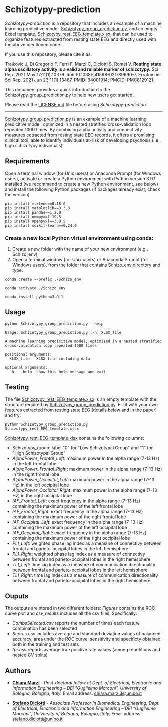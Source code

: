 # Schizotypy-prediction

*Schizotypy-prediction* is a repository that includes an example of a machine learning predicitive model, [Schizotypy\_group\_prediction.py](Schizotypy\_group\_prediction.py),  and an empty Excel template, [Schizotypy\_rest\_EEG\_template.xlsx](Schizotypy\_rest\_EEG\_template.xlsx), that can be used to organize features extracted from resting state EEG and directly used with the above mentioned code.

If you use this repository, please cite it as:

Trajkovic J, Di Gregorio F, Ferri F, Marzi C, Diciotti S, Romei V. **Resting state alpha oscillatory activity is a valid and reliable marker of schizotypy.** Sci Rep. 2021 May 17;11(1):10379. doi: 10.1038/s41598-021-89690-7. Erratum in: Sci Rep. 2021 Jun 23;11(1):13487. PMID: 34001914; PMCID: PMC8129121.

This document provides a quick introduction to the [Schizotypy\_group\_prediction.py](Schizotypy\_group\_prediction.py)  to help new users get started.  

Please read the [LICENSE.md](./LICENSE.md) file before using *Schizotypy-prediction*.

---------

[Schizotypy\_group\_prediction.py](Schizotypy\_group\_prediction.py) is an example of a machine learning predicitive model, optimized in a nested stratified cross-validation loop repeated 1000 times. By combining alpha activity and connectivity measures ectracted from resting state EEG records, it offers a promising clinical tool, able to identify individuals at-risk of developing psychosis (i.e., high schizotypy individuals).


## Requirements

Open a terminal window (for Unix users) or Anaconda Prompt (for Windows users), activate or create a Python environment with Python version 3.9.1 installed (we recommend to create a new Python environment, see below) and install the following Python packages (if packages already exist, check the version)

```
pip install mlxtend==0.18.0
pip install matplotlib==3.3.3
pip install pandas==1.2.0
pip install numpy==1.19.5
pip install openpyxl==3.0.5
pip install scikit-learn==0.24.0
```


### Create a new local Python virtual environment using conda:
1. Create a new folder with the name of your new environment (e.g., Schizo_env)
2. Open a terminal window (for Unix users) or Anaconda Prompt (for Windows users), from the folder that contains Schizo_env directory and type:

```
conda create --prefix ./Schizo_env
```

```
conda activate ./Schizo_env
```

```
conda install python=3.9.1
```


## Usage

```
python Schizotypy_group_prediction.py --help

Usage: Schizotypy_group_prediction.py [-h] XLSX_file

A machine learning predicitive model, optimized in a nested stratified cross-validation loop repeated 1000 times

positional arguments:
  XLSX_file   XLSX file including data

optional arguments:
  -h, --help  show this help message and exit
```

## Testing
The file [Schizotypy\_rest\_EEG\_template.xlsx](Schizotypy\_rest\_EEG\_template.xlsx) is an empty template with the structure required by [Schizotypy\_group\_prediction.py](Schizotypy\_group\_prediction.py). Fill it with your own features extracted from resting state EEG (details below and in the paper) and try:

```
python Schizotypy_group_prediction.py Schizotypy_rest_EEG_template.xlsx
```

[Schizotypy\_rest\_EEG\_template.xlsx](Schizotypy\_rest\_EEG\_template.xlsx) contains the following columns:

* Schizotypy\_group: label "0" for "Low Schizotypal Group" and "1" for "High Schizotypal Group"
* *AlphaPower\_Frontal\_Left*: maximum power in the alpha range (7-13 Hz) in the left frontal lobe
* *AlphaPower\_Frontal\_Right*: maximum power in the alpha range (7-13 Hz) in the right frontal lobe
* *AlphaPower\_Occipital\_Left*: maximum power in the alpha range (7-13 Hz) in the left occipital lobe
* *AlphaPower\_Occipital\_Right*: maximum power in the alpha range (7-13 Hz) in the right occipital lobe
* *IAF\_Frontal\_Left*: exact frequency in the alpha range (7-13 Hz) containing the maximum power of the left frontal lobe
* *IAF\_Frontal\_Right*: exact frequency in the alpha range (7-13 Hz) containing the maximum power of the right frontal lobe
* *IAF\_Occipital\_Left*: exact frequency in the alpha range (7-13 Hz) containing the maximum power of the left occipital lobe
* *IAF\_Occipital\_Right*: exact frequency in the alpha range (7-13 Hz) containing the maximum power of the right occipital lobe
* *PLI\_Left*: weighted phase lag index as a measure of connectivy between frontal and parieto-occipital lobes in the left hemisphere
* *PLI\_Right*: weighted phase lag index as a measure of connectivy between frontal and parieto-occipital lobes in the right hemisphere
* *TLI\_Left*: time lag index as a measure of communication directionality between frontal and parieto-occipital lobes in the left hemisphere
* *TLI\_Right*: time lag index as a measure of communication directionality between frontal and parieto-occipital lobes in the right hemisphere



## Ouputs
The outputs are stored in two different folders: *Figures* contains the ROC curve plot and *csv\_results* includes all the csv files. Specifically:

* *CombsSelected.csv* reports the number of times each feature combination has been selected
* *Scores.csv* includes average and standard deviation values of balanced accuracy, area under the ROC curve, sensitivity and specificty obtained both in the training and test sets
* *tpr.csv* reports average true positive rate values (among repetitions and nested CV splits)

## Authors
* [**Chiara Marzi**](https://www.unibo.it/sitoweb/chiara.marzi3/en) - *Post-doctoral fellow at Dept. of Electrical, Electronic and Information Engineering – DEI "Guglielmo Marconi", University of Bologna, Bologna, Italy.* Email address: <chiara.marzi3@unibo.it>

* [**Stefano Diciotti**](https://www.unibo.it/sitoweb/stefano.diciotti/en) - *Associate Professor in Biomedical Engineering, Dept. of Electrical, Electronic and Information Engineering – DEI "Guglielmo Marconi", University of Bologna, Bologna, Italy.* Email address: <stefano.diciotti@unibo.it>
